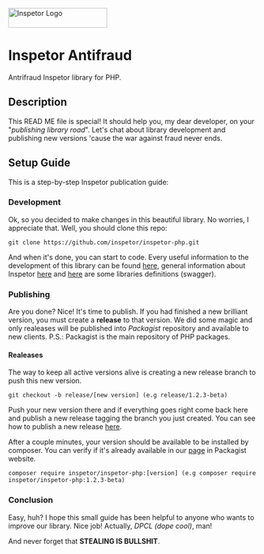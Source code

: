  
<p>
  <img src="https://github.com/inspetor/slate/blob/master/source/images/logo-color.png" width="200" height="40" alt="Inspetor Logo"> </img> 
</p>

# Inspetor Antifraud
Antrifraud Inspetor library for PHP. 

## Description
This READ ME file is special! It should help you, my dear developer, on your "*publishing library road*". Let's chat about library development and publishing new versions 'cause the war against fraud never ends.

## Setup Guide
This is a step-by-step Inspetor publication guide:

### Development
Ok, so you decided to make changes in this beautiful library. No worries, I appreciate that.
Well, you should clone this repo:
```
git clone https://github.com/inspetor/inspetor-php.git
```
And when it's done, you can start to code. Every useful information to the development of this library can be found [here](https://github.com/inspetor/inspetor-php/blob/master/README.md), general information about Inspetor [here](https://inspetor.github.io/slate/) and [here](https://github.io/inspetor/libraries) are some libraries definitions (swagger).

### Publishing
Are you done? Nice! It's time to publish. If you had finished a new brilliant version, you must create a **release** to that version. We did some magic and only realeases will be published into *Packagist* repository and available to new clients. 
P.S.: Packagist is the main repository of PHP packages. 

#### Realeases
The way to keep all active versions alive is creating a new release branch to push this new version.
```
git checkout -b release/[new version] (e.g release/1.2.3-beta)
```
Push your new version there and if everything goes right come back here and publish a new release tagging the branch you just created. You can see how to publish a new release [here](https://help.github.com/en/articles/creating-releases#automatically-creating-releases).

After a couple minutes, your version should be available to be installed by composer. You can verify if it's already available in our [page](https://packagist.org/packages/inspetor/inspetor-php) in Packagist website. 
```
composer require inspetor/inspetor-php:[version] (e.g composer require inspetor/inspetor-php:1.2.3-beta)
```

### Conclusion
Easy, huh? I hope this small guide has been helpful to anyone who wants to improve our library. Nice job! Actually, *DPCL (dope cool)*, man!

And never forget that **STEALING IS BULLSHIT**. 
